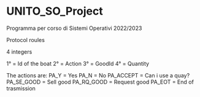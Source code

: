 # UNITO_SO_Project
Programma per corso di Sistemi Operativi 2022/2023

Protocol roules

4 integers

1° = Id of the boat
2° = Action
3° = GoodId 
4° = Quantity

The actions are:
PA_Y            = Yes
PA_N            = No
PA_ACCEPT       = Can i use a quay?
PA_SE_GOOD      = Sell good
PA_RQ_GOOD      = Request good
PA_EOT          = End of trasmission